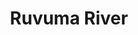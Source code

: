 ---
title: Ruvuma River

description: '“Rovooma River,” The Illustrated London News, July 19, 1873, 60. Print. Courtesy of University Libraries, University of Missouri.'

image_path: /assets/images/gallery/ruvuma.jpg

index: 17
---